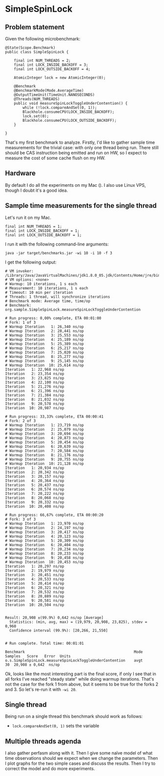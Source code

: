 SimpleSpinLock
=======

Problem statement
-----

Given the following microbenchmark:
```
@State(Scope.Benchmark)
public class SimpleSpinLock {

    final int NUM_THREADS = 2;
    final int LOCK_INSIDE_BACKOFF = 3;
    final int LOCK_OUTSIDE_BACKOFF = 4;

    AtomicInteger lock = new AtomicInteger(0);

    @Benchmark
    @BenchmarkMode(Mode.AverageTime)
    @OutputTimeUnit(TimeUnit.NANOSECONDS)
    @Threads(NUM_THREADS)
    public void measureSpinLockToggleUnderContention() {
        while (!lock.compareAndSet(0, 1));
        Blackhole.consumeCPU(LOCK_INSIDE_BACKOFF);
        lock.set(0);
        Blackhole.consumeCPU(LOCK_OUTSIDE_BACKOFF);
    }

}
```

That's my first benchmark to analyze. Firstly, I'd like to gather sample time measurements for the trivial case: with only one thread being run. There still should be CAS instruction being emitted and run on HW, so I expect to measure the cost of some cache flush on my HW.

Hardware
---

By default I do all the experiments on my Mac (). I also use Linux VPS, though I doubt it's a good idea.

Sample time measurements for the single thread
---

Let's run it on my Mac.

```
final int NUM_THREADS = 1;
final int LOCK_INSIDE_BACKOFF = 1;
final int LOCK_OUTSIDE_BACKOFF = 1;
```

I run it with the following command-line arguments:
```
java -jar target/benchmarks.jar -wi 10 -i 10 -f 3
```

I get the following output:
```
# VM invoker: /Library/Java/JavaVirtualMachines/jdk1.8.0_05.jdk/Contents/Home/jre/bin/java
# VM options: <none>
# Warmup: 10 iterations, 1 s each
# Measurement: 10 iterations, 1 s each
# Timeout: 10 min per iteration
# Threads: 1 thread, will synchronize iterations
# Benchmark mode: Average time, time/op
# Benchmark: org.sample.SimpleSpinLock.measureSpinLockToggleUnderContention

# Run progress: 0,00% complete, ETA 00:01:00
# Fork: 1 of 3
# Warmup Iteration   1: 26,340 ns/op
# Warmup Iteration   2: 28,441 ns/op
# Warmup Iteration   3: 25,553 ns/op
# Warmup Iteration   4: 25,189 ns/op
# Warmup Iteration   5: 25,389 ns/op
# Warmup Iteration   6: 25,217 ns/op
# Warmup Iteration   7: 25,020 ns/op
# Warmup Iteration   8: 25,277 ns/op
# Warmup Iteration   9: 25,145 ns/op
# Warmup Iteration  10: 25,614 ns/op
Iteration   1: 22,968 ns/op
Iteration   2: 23,354 ns/op
Iteration   3: 23,825 ns/op
Iteration   4: 22,100 ns/op
Iteration   5: 21,276 ns/op
Iteration   6: 21,396 ns/op
Iteration   7: 21,384 ns/op
Iteration   8: 21,032 ns/op
Iteration   9: 20,578 ns/op
Iteration  10: 20,987 ns/op

# Run progress: 33,33% complete, ETA 00:00:41
# Fork: 2 of 3
# Warmup Iteration   1: 23,719 ns/op
# Warmup Iteration   2: 25,079 ns/op
# Warmup Iteration   3: 20,694 ns/op
# Warmup Iteration   4: 20,873 ns/op
# Warmup Iteration   5: 20,454 ns/op
# Warmup Iteration   6: 20,639 ns/op
# Warmup Iteration   7: 20,584 ns/op
# Warmup Iteration   8: 21,176 ns/op
# Warmup Iteration   9: 20,755 ns/op
# Warmup Iteration  10: 21,128 ns/op
Iteration   1: 20,934 ns/op
Iteration   2: 20,342 ns/op
Iteration   3: 20,157 ns/op
Iteration   4: 20,364 ns/op
Iteration   5: 20,437 ns/op
Iteration   6: 20,574 ns/op
Iteration   7: 20,222 ns/op
Iteration   8: 20,068 ns/op
Iteration   9: 20,332 ns/op
Iteration  10: 20,408 ns/op

# Run progress: 66,67% complete, ETA 00:00:20
# Fork: 3 of 3
# Warmup Iteration   1: 23,970 ns/op
# Warmup Iteration   2: 24,197 ns/op
# Warmup Iteration   3: 20,417 ns/op
# Warmup Iteration   4: 20,123 ns/op
# Warmup Iteration   5: 20,309 ns/op
# Warmup Iteration   6: 20,404 ns/op
# Warmup Iteration   7: 20,234 ns/op
# Warmup Iteration   8: 20,233 ns/op
# Warmup Iteration   9: 20,458 ns/op
# Warmup Iteration  10: 20,453 ns/op
Iteration   1: 20,297 ns/op
Iteration   2: 19,979 ns/op
Iteration   3: 20,451 ns/op
Iteration   4: 20,533 ns/op
Iteration   5: 20,414 ns/op
Iteration   6: 20,321 ns/op
Iteration   7: 20,532 ns/op
Iteration   8: 20,889 ns/op
Iteration   9: 20,581 ns/op
Iteration  10: 20,504 ns/op


Result: 20,908 ±(99.9%) 0,642 ns/op [Average]
  Statistics: (min, avg, max) = (19,979, 20,908, 23,825), stdev = 0,960
  Confidence interval (99.9%): [20,266, 21,550]


# Run complete. Total time: 00:01:01

Benchmark                                                  Mode  Samples   Score   Error  Units
o.s.SimpleSpinLock.measureSpinLockToggleUnderContention    avgt       30  20,908 ± 0,642  ns/op
```

Ok, looks like the most interesting part is the final score, if only I see that in all forks I've reached "steady state" while doing warmup iterations. That's not the case for the fork 1 from above, but it seems to be true for the forks 2 and 3. So let's re-run it with `-wi 20`.




Single thread
---

Being run on a single thread this benchmark should work as follows:
- `lock.compareAndSet(0, 1)` sets the variable




Multiple threads agenda
---

I also gather perfasm along with it. Then I give some naïve model of what time observations should we expect when we change the parameters. Then I plot graphs for the two simple cases and discuss the results. Then I try to correct the model and do more experiments.
